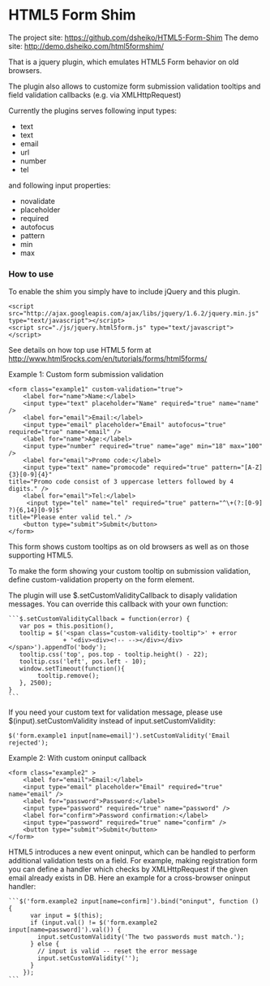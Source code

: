# HTML5 Form Shim

The project site: https://github.com/dsheiko/HTML5-Form-Shim
The demo site: http://demo.dsheiko.com/html5formshim/

That is a jquery plugin, which emulates HTML5 Form behavior on old browsers.

The plugin also allows to customize form submission validation tooltips and field validation callbacks
(e.g. via XMLHttpRequest)

Currently the plugins serves following input types:

* text
* text
* email
* url
* number
* tel

and following input properties:

* novalidate
* placeholder
* required
* autofocus
* pattern
* min
* max

### How to use
To enable the shim you simply have to include jQuery and this plugin.

    <script src="http://ajax.googleapis.com/ajax/libs/jquery/1.6.2/jquery.min.js" type="text/javascript"></script>
    <script src="./js/jquery.html5form.js" type="text/javascript"></script>


See details on how top use HTML5 form at http://www.html5rocks.com/en/tutorials/forms/html5forms/

Example 1: Custom form submission validation

    <form class="example1" custom-validation="true">
        <label for="name">Name:</label>
        <input type="text" placeholder="Name" required="true" name="name"  />
        <label for="email">Email:</label>
        <input type="email" placeholder="Email" autofocus="true" required="true" name="email" />
        <label for="name">Age:</label>
        <input type="number" required="true" name="age" min="18" max="100" />
        <label for="email">Promo code:</label>
        <input type="text" name="promocode" required="true" pattern="[A-Z]{3}[0-9]{4}"
    title="Promo code consist of 3 uppercase letters followed by 4 digits." />
        <label for="email">Tel:</label>
         <input type="tel" name="tel" required="true" pattern="^\+(?:[0-9] ?){6,14}[0-9]$"
    title="Please enter valid tel." />
        <button type="submit">Submit</button>
    </form>


This form shows custom tooltips as on old browsers as well as on those supporting HTML5.

To make the form showing your custom tooltip on submission validation, define custom-validation property on the
form element.

The plugin will use $.setCustomValidityCallback to disaply validation messages. You can override this callback with
your own function:

    ```$.setCustomValidityCallback = function(error) {
       var pos = this.position(),
       tooltip = $('<span class="custom-validity-tooltip">' + error
                   + '<div><div><!-- --></div></div></span>').appendTo('body');
       tooltip.css('top', pos.top - tooltip.height() - 22);
       tooltip.css('left', pos.left - 10);
       window.setTimeout(function(){
            tooltip.remove();
       }, 2500);
    }
    ```

If you need your custom text for validation message, please use $(input).setCustomValidity
instead of input.setCustomValidity:

    $('form.example1 input[name=email]').setCustomValidity('Email rejected');

Example 2: With custom oninput callback

    <form class="example2" >
        <label for="email">Email:</label>
        <input type="email" placeholder="Email" required="true" name="email" />
        <label for="password">Password:</label>
        <input type="password" required="true" name="password" />
        <label for="confirm">Password confirmation:</label>
        <input type="password" required="true" name="confirm" />
        <button type="submit">Submit</button>
    </form>


HTML5 introduces a new event oninput, which can be handled to perform additional validation tests on a field.
For example, making registration form you can define a handler which checks by XMLHttpRequest if the given email
already exists in DB. Here an example for a cross-browser oninput handler:

    ```$('form.example2 input[name=confirm]').bind("oninput", function () {
          var input = $(this);
          if (input.val() != $('form.example2 input[name=password]').val()) {
            input.setCustomValidity('The two passwords must match.');
          } else {
            // input is valid -- reset the error message
            input.setCustomValidity('');
          }
        });
    ```